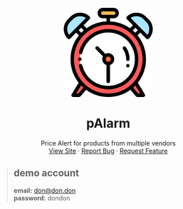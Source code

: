 <p align="center">
  <a href="https://github.com/Don-Cryptus/pAlarm">
    <img src="web/src/img/clocks.png" alt="Logo" width="200" >
  </a>

  <h1 align="center">pAlarm</h1>

  <p align="center">
    Price Alert for products from multiple vendors
    <br />
    <a href="https://palarm.myngz.com/">View Site</a>
    ·
    <a href="https://github.com/Don-Cryptus/pAlarm/issues">Report Bug</a>
    ·
    <a href="https://github.com/Don-Cryptus/pAlarm/issues">Request Feature</a>
  </p>

  > ## demo account
  > **email:** don@don.don <br />
  > **password:** dondon

</p>
